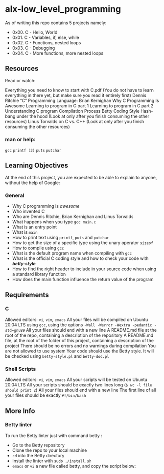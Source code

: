 # alx-low_level_programming

As of writing this repo contains 5 projects namely:
* 0x00. C - Hello, World
* 0x01. C - Variables, if, else, while
* 0x02. C - Functions, nested loops
* 0x03. C - Debugging
* 0x04. C - More functions, more nested loops

## Resources

Read or watch:

Everything you need to know to start with C.pdf (You do not have to learn everything in there yet, but make sure you read it entirely first)
Dennis Ritchie
“C” Programming Language: Brian Kernighan
Why C Programming Is Awesome
Learning to program in C part 1
Learning to program in C part 2
Understanding C program Compilation Process
Betty Coding Style
Hash-bang under the hood (Look at only after you finish consuming the other resources)
Linus Torvalds on C vs. C++ (Look at only after you finish consuming the other resources)

### man or help:

`gcc`
`printf (3)`
`puts`
`putchar`

## Learning Objectives

At the end of this project, you are expected to be able to explain to anyone, without the help of Google:

### General

* Why C programming is _awesome_
* Who invented C
* Who are Dennis Ritchie, Brian Kernighan and Linus Torvalds
* What happens when you type `gcc main.c`
* What is an entry point
* What is `main`
* How to print text using `printf`, `puts` and `putchar`
* How to get the size of a specific type using the unary operator `sizeof`
* How to compile using `gcc`
* What is the default program name when compiling with `gcc`
* What is the official C coding style and how to check your code with ***betty-style***
* How to find the right header to include in your source code when using a standard library function
* How does the main function influence the return value of the program

## Requirements

### C

Allowed editors: `vi`, `vim`, `emacs`
All your files will be compiled on Ubuntu 20.04 LTS using `gcc`, using the options `-Wall -Werror -Wextra -pedantic -std=gnu89`
All your files should end with a new line
A README.md file at the root of the repo, containing a description of the repository
A README.md file, at the root of the folder of this project, containing a description of the project
There should be no errors and no warnings during compilation
You are not allowed to use system
Your code should use the Betty style. It will be checked using `betty-style.pl` and `betty-doc.pl`

### Shell Scripts

Allowed editors: `vi`, `vim`, `emacs`
All your scripts will be tested on Ubuntu 20.04 LTS
All your scripts should be exactly two lines long (`$ wc -l file should print 2`)
All your files should end with a new line
The first line of all your files should be exactly `#!/bin/bash`

## More Info

### Betty linter

To run the Betty linter just with command betty <filename>:

* Go to the Betty repository
* Clone the repo to your local machine
* `cd` into the Betty directory
* Install the linter with `sudo ./install.sh`
* `emacs` or `vi` a new file called betty, and copy the script below:
